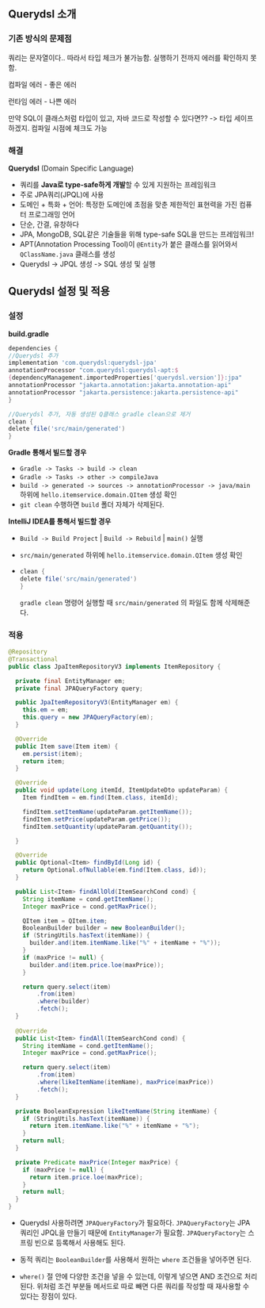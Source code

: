 ## Querydsl 소개

### 기존 방식의 문제점

쿼리는 문자열이다.. 따라서 타입 체크가 불가능함. 실행하기 전까지 에러를 확인하지 못함.



컴파일 에러 - 좋은 에러

런타임 에러 - 나쁜 에러



만약 SQL이 클래스처럼 타입이 있고, 자바 코드로 작성할 수 있다면?? -> 타입 세이프 하겠지. 컴파일 시점에 체크도 가능



### 해결

**Querydsl** (Domain Specific Language)

- 쿼리를 **Java로 type-safe하게 개발**할 수 있게 지원하는 프레임워크
- 주로 JPA쿼리(JPQL)에 사용
- 도메인 + 특화 + 언어: 특정한 도메인에 초점을 맞춘 제한적인 표현력을 가진 컴퓨터 프로그래밍 언어
- 단순, 간결, 유창하다
- JPA, MongoDB, SQL같은 기술들을 위해 type-safe SQL을 만드는 프레임워크!
- APT(Annotation Processing Tool)이 `@Entity`가 붙은 클래스를 읽어와서 `QClassName.java` 클래스를 생성
- Querydsl -> JPQL 생성 -> SQL 생성 및 실행



## Querydsl 설정 및 적용

### 설정

**build.gradle**

``` groovy
dependencies {
//Querydsl 추가
implementation 'com.querydsl:querydsl-jpa'
annotationProcessor "com.querydsl:querydsl-apt:$
{dependencyManagement.importedProperties['querydsl.version']}:jpa"
annotationProcessor "jakarta.annotation:jakarta.annotation-api"
annotationProcessor "jakarta.persistence:jakarta.persistence-api"
}

//Querydsl 추가, 자동 생성된 Q클래스 gradle clean으로 제거
clean {
delete file('src/main/generated')
}
```



**Gradle 통해서 빌드할 경우**

- `Gradle -> Tasks -> build -> clean`
- `Gradle -> Tasks -> other -> compileJava`
- `build -> generated -> sources -> annotationProcessor -> java/main` 하위에 `hello.itemservice.domain.QItem` 생성 확인
- `git clean` 수행하면 `build` 폴더 자체가 삭제된다.



**IntelliJ IDEA를 통해서 빌드할 경우**

- `Build -> Build Project` | `Build -> Rebuild` | `main()` 실행

- `src/main/generated` 하위에 `hello.itemservice.domain.QItem` 생성 확인

- ``` groovy
  clean {
  delete file('src/main/generated')
  }
  ```

  `gradle clean`  명령어 실행할 때 `src/main/generated` 의 파일도 함께 삭제해준다.



### 적용

``` java
@Repository
@Transactional
public class JpaItemRepositoryV3 implements ItemRepository {

  private final EntityManager em;
  private final JPAQueryFactory query;

  public JpaItemRepositoryV3(EntityManager em) {
    this.em = em;
    this.query = new JPAQueryFactory(em);
  }

  @Override
  public Item save(Item item) {
    em.persist(item);
    return item;
  }

  @Override
  public void update(Long itemId, ItemUpdateDto updateParam) {
    Item findItem = em.find(Item.class, itemId);

    findItem.setItemName(updateParam.getItemName());
    findItem.setPrice(updateParam.getPrice());
    findItem.setQuantity(updateParam.getQuantity());

  }

  @Override
  public Optional<Item> findById(Long id) {
    return Optional.ofNullable(em.find(Item.class, id));
  }

  public List<Item> findAllOld(ItemSearchCond cond) {
    String itemName = cond.getItemName();
    Integer maxPrice = cond.getMaxPrice();

    QItem item = QItem.item;
    BooleanBuilder builder = new BooleanBuilder();
    if (StringUtils.hasText(itemName)) {
      builder.and(item.itemName.like("%" + itemName + "%"));
    }
    if (maxPrice != null) {
      builder.and(item.price.loe(maxPrice));
    }

    return query.select(item)
        .from(item)
        .where(builder)
        .fetch();
  }
  
  @Override
  public List<Item> findAll(ItemSearchCond cond) {
    String itemName = cond.getItemName();
    Integer maxPrice = cond.getMaxPrice();

    return query.select(item)
        .from(item)
        .where(likeItemName(itemName), maxPrice(maxPrice))
        .fetch();
  }

  private BooleanExpression likeItemName(String itemName) {
    if (StringUtils.hasText(itemName)) {
      return item.itemName.like("%" + itemName + "%");
    }
    return null;
  }

  private Predicate maxPrice(Integer maxPrice) {
    if (maxPrice != null) {
      return item.price.loe(maxPrice);
    }
    return null;
  }
}
```

- Querydsl 사용하려면 `JPAQueryFactory`가 필요하다. `JPAQueryFactory`는 JPA 쿼리인 JPQL을 만들기 때문에 `EntityManager`가 필요함. `JPAQueryFactory`는 스프링 빈으로 등록해서 사용해도 된다.

- 동적 쿼리는 `BooleanBuilder`를 사용해서 원하는 `where` 조건들을 넣어주면 된다.
- `where()` 절 안에 다양한 조건을 넣을 수 있는데, 이렇게 넣으면 AND 조건으로 처리된다. 위처럼 조건 부분들 메서드로 따로 빼면 다른 쿼리를 작성할 때 재사용할 수 있다는 장점이 있다.